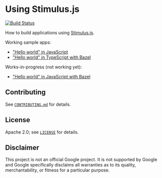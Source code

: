 # Using Stimulus.js

[![Build Status][github-ci-badge]][github-ci-url]

How to build applications using [Stimulus.js][stimulus-js].

Working sample apps:

* ["Hello world" in JavaScript][stimulus-hello-world-js]
* ["Hello world" in TypeScript with Bazel][stimulus-hello-world-ts]

Works-in-progress (not working yet):

* ["Hello world" in JavaScript with Bazel][stimulus-hello-world-js-closure]

## Contributing

See [`CONTRIBUTING.md`](CONTRIBUTING.md) for details.

## License

Apache 2.0; see [`LICENSE`](LICENSE) for details.

## Disclaimer

This project is not an official Google project. It is not supported by Google
and Google specifically disclaims all warranties as to its quality,
merchantability, or fitness for a particular purpose.

[github-ci-badge]: https://github.com/mbrukman/using-stimulusjs/actions/workflows/main.yml/badge.svg
[github-ci-url]: https://github.com/mbrukman/using-stimulusjs/actions/workflows/main.yml
[stimulus-js]: https://stimulusjs.org/
[stimulus-hello-world-js]: third_party/stimulus/hello-world-js
[stimulus-hello-world-js-closure]: third_party/stimulus/hello-world-js-closure
[stimulus-hello-world-ts]: third_party/stimulus/hello-world-ts
